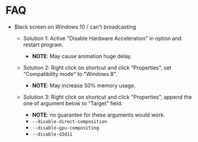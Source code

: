 # FAQ

* Black screen on Windows 10 / can't broadcasting
  * Solution 1: Active "Disable Hardware Acceleration" in option and restart program.
    * **NOTE**: May cause animation huge delay.

  * Solution 2: Right click on shortcut and click "Properties", set "Compatibility mode" to "Windows 8".
    * **NOTE**: May increase 50% memory usage.

  * Solution 3: Right click on shortcut and click "Properties", append the one of argument below to "Target" field.
    * **NOTE**: no guarantee for these arguments would work.
    * `--disable-direct-composition`
    * `--disable-gpu-compositing`
    * `--disable-d3d11`

